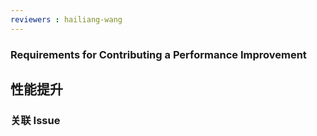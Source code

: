 ```yaml
---
reviewers : hailiang-wang
---
```


### Requirements for Contributing a Performance Improvement

## 性能提升

### 关联 Issue #
